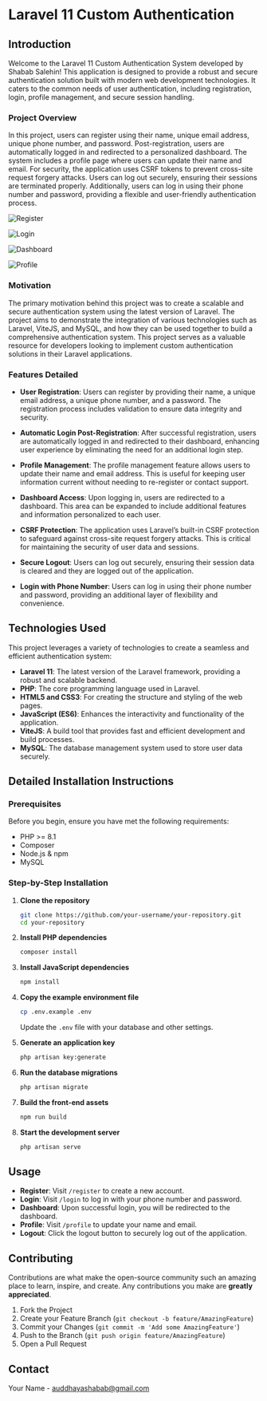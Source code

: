 # Laravel 11 Custom Authentication

## Introduction

Welcome to the Laravel 11 Custom Authentication System developed by Shabab Salehin! This application is designed to provide a robust and secure authentication solution built with modern web development technologies. It caters to the common needs of user authentication, including registration, login, profile management, and secure session handling. 

### Project Overview

In this project, users can register using their name, unique email address, unique phone number, and password. Post-registration, users are automatically logged in and redirected to a personalized dashboard. The system includes a profile page where users can update their name and email. For security, the application uses CSRF tokens to prevent cross-site request forgery attacks. Users can log out securely, ensuring their sessions are terminated properly. Additionally, users can log in using their phone number and password, providing a flexible and user-friendly authentication process.

![Register](https://github.com/ShababSalehin/Laravel-11-Custom-Authentication/assets/82288653/b79fbb04-8f8f-47ea-8657-2a3193c56ca5)

![Login](https://github.com/ShababSalehin/Laravel-11-Custom-Authentication/assets/82288653/c3c68531-1341-487f-8924-269b55564816)

![Dashboard](https://github.com/ShababSalehin/Laravel-11-Custom-Authentication/assets/82288653/143a4c3f-1290-4bd3-9c7a-1bc81f29c7b3)

![Profile](https://github.com/ShababSalehin/Laravel-11-Custom-Authentication/assets/82288653/d5159f63-b494-4c68-8c9e-3ed4e5d76c1c)

### Motivation

The primary motivation behind this project was to create a scalable and secure authentication system using the latest version of Laravel. The project aims to demonstrate the integration of various technologies such as Laravel, ViteJS, and MySQL, and how they can be used together to build a comprehensive authentication system. This project serves as a valuable resource for developers looking to implement custom authentication solutions in their Laravel applications.

### Features Detailed

- **User Registration**: Users can register by providing their name, a unique email address, a unique phone number, and a password. The registration process includes validation to ensure data integrity and security.
  
- **Automatic Login Post-Registration**: After successful registration, users are automatically logged in and redirected to their dashboard, enhancing user experience by eliminating the need for an additional login step.

- **Profile Management**: The profile management feature allows users to update their name and email address. This is useful for keeping user information current without needing to re-register or contact support.

- **Dashboard Access**: Upon logging in, users are redirected to a dashboard. This area can be expanded to include additional features and information personalized to each user.

- **CSRF Protection**: The application uses Laravel’s built-in CSRF protection to safeguard against cross-site request forgery attacks. This is critical for maintaining the security of user data and sessions.

- **Secure Logout**: Users can log out securely, ensuring their session data is cleared and they are logged out of the application.

- **Login with Phone Number**: Users can log in using their phone number and password, providing an additional layer of flexibility and convenience.

## Technologies Used

This project leverages a variety of technologies to create a seamless and efficient authentication system:

- **Laravel 11**: The latest version of the Laravel framework, providing a robust and scalable backend.
- **PHP**: The core programming language used in Laravel.
- **HTML5 and CSS3**: For creating the structure and styling of the web pages.
- **JavaScript (ES6)**: Enhances the interactivity and functionality of the application.
- **ViteJS**: A build tool that provides fast and efficient development and build processes.
- **MySQL**: The database management system used to store user data securely.

## Detailed Installation Instructions

### Prerequisites

Before you begin, ensure you have met the following requirements:

- PHP >= 8.1
- Composer
- Node.js & npm
- MySQL

### Step-by-Step Installation

1. **Clone the repository**
    ```bash
    git clone https://github.com/your-username/your-repository.git
    cd your-repository
    ```

2. **Install PHP dependencies**
    ```bash
    composer install
    ```

3. **Install JavaScript dependencies**
    ```bash
    npm install
    ```

4. **Copy the example environment file**
    ```bash
    cp .env.example .env
    ```
    Update the `.env` file with your database and other settings.

5. **Generate an application key**
    ```bash
    php artisan key:generate
    ```

6. **Run the database migrations**
    ```bash
    php artisan migrate
    ```

7. **Build the front-end assets**
    ```bash
    npm run build
    ```

8. **Start the development server**
    ```bash
    php artisan serve
    ```

## Usage

- **Register**: Visit `/register` to create a new account.
- **Login**: Visit `/login` to log in with your phone number and password.
- **Dashboard**: Upon successful login, you will be redirected to the dashboard.
- **Profile**: Visit `/profile` to update your name and email.
- **Logout**: Click the logout button to securely log out of the application.

## Contributing

Contributions are what make the open-source community such an amazing place to learn, inspire, and create. Any contributions you make are **greatly appreciated**.

1. Fork the Project
2. Create your Feature Branch (`git checkout -b feature/AmazingFeature`)
3. Commit your Changes (`git commit -m 'Add some AmazingFeature'`)
4. Push to the Branch (`git push origin feature/AmazingFeature`)
5. Open a Pull Request

## Contact

Your Name - [auddhayashabab@gmail.com](mailto:auddhayashabab@gmail.com)
